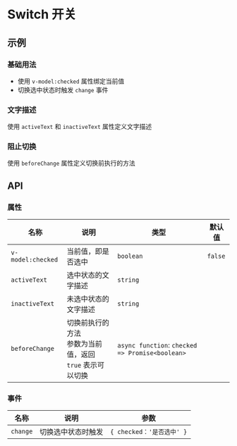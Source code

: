 # Switch 开关

## 示例

### 基础用法

- 使用 `v-model:checked` 属性绑定当前值
- 切换选中状态时触发 `change` 事件

<preview path="./demos/basic.vue"></preview>

### 文字描述

使用 `activeText` 和 `inactiveText` 属性定义文字描述

<preview path="./demos/text.vue"></preview>

### 阻止切换

使用 `beforeChange` 属性定义切换前执行的方法

<preview path="./demos/before-change.vue"></preview>

## API

### 属性

| 名称              | 说明                                                         | 类型                                            | 默认值  |
| ----------------- | ------------------------------------------------------------ | ----------------------------------------------- | ------- |
| `v-model:checked` | 当前值，即是否选中                                           | `boolean`                                       | `false` |
| `activeText`      | 选中状态的文字描述                                           | `string`                                        |         |
| `inactiveText`    | 未选中状态的文字描述                                         | `string`                                        |         |
| `beforeChange`    | 切换前执行的方法 <br> 参数为当前值，返回 `true` 表示可以切换 | `async function`: `checked => Promise<boolean>` |         |

### 事件

| 名称     | 说明               | 参数                      |
| -------- | ------------------ | ------------------------- |
| `change` | 切换选中状态时触发 | `{ checked：'是否选中' }` |
